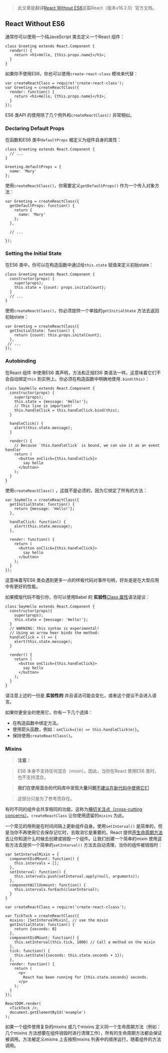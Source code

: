 > 此文章是翻译[React Without ES6](https://reactjs.org/docs/react-without-es6.html)这篇React（版本v16.2.0）官方文档。

## React Without ES6

通常你可以使用一个纯JavaScript 类去定义一个React 组件：

```
class Greeting extends React.Component {
  render() {
    return <h1>Hello, {this.props.name}</h1>;
  }
}
```

如果你不使用ES6，你也可以使用`create-react-class` 模块来代替：

```
var createReactClass = require('create-react-class');
var Greeting = createReactClass({
  render: function() {
    return <h1>Hello, {this.props.name}</h1>;
  }
});
```

ES6 类API 的使用除了几个例外和`createReactClass()` 非常相似。

### Declaring Default Props

在函数和ES6 类中`defaultProps` 被定义为组件自身的属性：

```
class Greeting extends React.Component {
  // ...
}

Greeting.defaultProps = {
  name: 'Mary'
};
```

使用`createReactClass()`，你需要定义`getDefaultProps()` 作为一个传入对象方法：

```
var Greeting = createReactClass({
  getDefaultProps: function() {
    return {
      name: 'Mary'
    };
  },

  // ...

});
```

### Setting the Initial State

在ES6 类中，你可以在构造函数中通过给`this.state` 赋值来定义初始state：

```
class Greeting extends React.Component {
  constructor(props) {
    super(props);
    this.state = {count: props.initialCount};
  }
  // ...
}
```

使用`createReactClass()`，你必须提供一个单独的`getInitialState` 方法去返回初始state：

```
var Greeting = createReactClass({
  getInitialState: function() {
    return {count: this.props.initalCount};
  },
 // ...
});
```

### Autobinding

在React 组件 中使用ES6 类声明，方法和正规ES6 类语法一样。这意味着它们不会自动绑定`this` 到实例上。你必须在构造函数中明确地使用`.bind(this)`：

```
class SayHello extends React.Component {
  constructor(props) {
    super(props);
    this.state = {message: 'Hello!'};
    // This line is important!
    this.handleClick = this.handleClick.bind(this);
  }

  handleClick() {
    alert(this.state.message);
  }

  render() {
    // Because `this.handleClick` is bound, we can use it as an event handler
    return (
      <button onClick={this.handleClick}>
        say hello
      </button>
    );
  }
}
```

使用`createReactClass()` ，这就不是必须的，因为它绑定了所有的方法：

```
var SayHello = createReactClass({
  getInitialState: function() {
    return {message: 'Hello!'};
  },

  handleClick: function() {
    alert(this.state.message);
  },

  render: function() {
    return (
      <button onClick={this.handleClick}>
        say hello
      </button>
    );
  }
});
```

这意味着写ES6 类会遇到更多一点的样板代码对事件句柄，好处是是在大型应用中有更好的性能。

如果模版代码不吸引你，你可以使用Babel 的 **实验性**[Class 属性](https://babeljs.io/docs/plugins/transform-class-properties/)语法提议：

```
class SayHello extends React.Component {
  constructor(props){
    super(props);
    this.state = {message: 'Hello!'};
  }
  // WARNING: this syntax is experimental!
  // Using an arrow heer binds the method:
  handleClick = () => {
    alert(this.state.message);
  }

  render() {
    return (
      <button onClick={this.handleClick}>
        say hello
      </button>
    );
  }
}
```

请注意上述的一份是 **实验性的** 并且语法可能会变化，或者这个提议不会进入语言。

如果你更安全的使用它，你有一下几个选择：

* 在构造函数中绑定方法。
* 使用箭头函数，例如：`onClick={(e) => this.handleClick(e)}`。
* 保持使用`createReactClass()`。

### Mixins

>**注意：**

>ES6 本身不支持任何混合（mixin）。因此，当你在React 使用ES6 类时，也不支持混合。

>**我们在使用混合的代码库中发现大量问题**[不建议在新代码中使用它们](https://reactjs.org/blog/2016/07/13/mixins-considered-harmful.html)

>这部分只是为了参考而存在。

有时不同的组件会共享相同的功能。这称为[横切关注点（cross-cutting concerns）](https://en.wikipedia.org/wiki/Cross-cutting_concern)。`createReactClass` 让你使用遗留的`mixins` 为此。

一个常见的用例是在时间间隔上更新组件自身。使用`setInterval()` 是简单的，但是当你不再使用它去保存记忆时，去取消它是重要的。React 提供[声生命周期方法](https://reactjs.org/docs/state-and-lifecycle.html)去让你知道什么时候去创建或销毁一个组件。让我们创建一个简单的mixin 使用这些方法去提供一个简单的`setInterval()` 方法去自动清理，当你的组件被销毁时：

```
var SetIntervalMixin = {
  componentDidMount: function() {
    this.intervals = [];
  },
  setInterval: function() {
    this.intervals.push(setInterval.apply(null, arguments));
  },
  componentWillUnmount: function() {
    this.intervals.forEach(clearInterval);
  }
}

var createReactClass = require('create-react-clcass');

var TickTock = createReactClass({
  mixins: [SetIntervalMixin], // use the mixin
  getInitialState: function() {
    return {seconds: 0}
  },
  componentDidMount: function() {
    this.setInterval(this.tick, 1000) // Call a method on the mixin
  },
  tick: function() {
    this.setState({seconds: this.state.seconds + 1});
  },
  render: function() {
    return (
      <p>
        React has been running for {this.state.seconds} seconds.
      </p>
    );
  }
});

ReactDOM.render(
  <TickTock />,
  document.getElementById('example')
);
```

如果一个组件使用复杂的mixins 或几个mixins 定义同一个生命周期方法（例如：几个mixins 方法想要在组件销毁时进行清理工作），所有的生命周期方法都会保证被调用。方法被定义mixins 上去按照mixins 列表中的顺序运行，随着组件的方法调用。
